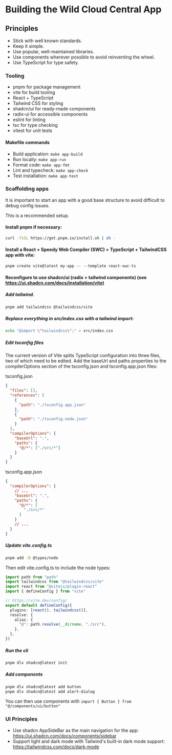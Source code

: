 # Building the Wild Cloud Central App

## Principles

- Stick with well known standards.
- Keep it simple.
- Use popular, well-maintained libraries.
- Use components wherever possible to avoid reinventing the wheel.
- Use TypeScript for type safety.

### Tooling

- pnpm for package management
- vite for build tooling
- React + TypeScript
- Tailwind CSS for styling
- shadcn/ui for ready-made components
- radix-ui for accessible components
- eslint for linting
- tsc for type checking
- vitest for unit tests

#### Makefile commands

- Build application: `make app-build`
- Run locally: `make app-run`
- Format code: `make app-fmt`
- Lint and typecheck: `make app-check`
- Test installation: `make app-test`

### Scaffolding apps

It is important to start an app with a good base structure to avoid difficult to debug config issues.

This is a recommended setup.

#### Install pnpm if necessary:

```bash
curl -fsSL https://get.pnpm.io/install.sh | sh -
```

#### Install a React + Speedy Web Compiler (SWC) + TypeScript + TailwindCSS app with vite:

```
pnpm create vite@latest my-app -- --template react-swc-ts
```

#### Reconfigure to use shadcn/ui (radix + tailwind components) (see https://ui.shadcn.com/docs/installation/vite)

##### Add tailwind.

```bash
pnpm add tailwindcss @tailwindcss/vite
```

##### Replace everything in src/index.css with a tailwind import:

```bash
echo "@import \"tailwindcss\";" > src/index.css
```

##### Edit tsconfig files

The current version of Vite splits TypeScript configuration into three files, two of which need to be edited. Add the baseUrl and paths properties to the compilerOptions section of the tsconfig.json and tsconfig.app.json files:

tsconfig.json

```json
{
  "files": [],
  "references": [
    {
      "path": "./tsconfig.app.json"
    },
    {
      "path": "./tsconfig.node.json"
    }
  ],
  "compilerOptions": {
    "baseUrl": ".",
    "paths": {
      "@/*": ["./src/*"]
    }
  }
}
```

tsconfig.app.json

```json
{
  "compilerOptions": {
    // ...
    "baseUrl": ".",
    "paths": {
      "@/*": [
        "./src/*"
      ]
    }
    // ...
  }
}
```

##### Update vite.config.ts

```bash
pnpm add -D @types/node
```
Then edit vite.config.ts to include the node types:

```ts
import path from "path"
import tailwindcss from "@tailwindcss/vite"
import react from "@vitejs/plugin-react"
import { defineConfig } from "vite"

// https://vite.dev/config/
export default defineConfig({
  plugins: [react(), tailwindcss()],
  resolve: {
    alias: {
      "@": path.resolve(__dirname, "./src"),
    },
  },
})
```

##### Run the cli

```bash
pnpm dlx shadcn@latest init
```

##### Add components

```bash
pnpm dlx shadcn@latest add button
pnpm dlx shadcn@latest add alert-dialog
```

You can then use components with `import { Button } from "@/components/ui/button"`

### UI Principles

- Use shadcn AppSideBar as the main navigation for the app: https://ui.shadcn.com/docs/components/sidebar
- Support light and dark mode with Tailwind's built-in dark mode support: https://tailwindcss.com/docs/dark-mode
